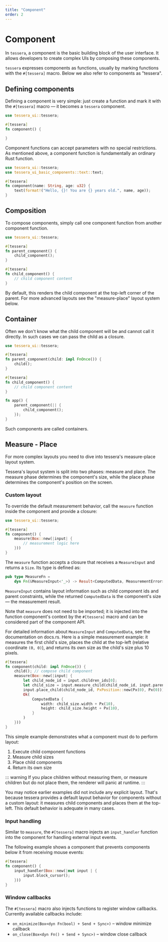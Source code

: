 ```yaml
---
title: "Component"
order: 2
---
```


# Component

In `tessera`, a component is the basic building block of the user interface. It allows developers to create complex UIs by composing these components.

`tessera` expresses components as functions, usually by marking functions with the `#[tessera]` macro. Below we also refer to components as "tessera".

## Defining components

Defining a component is very simple: just create a function and mark it with the `#[tessera]` macro — it becomes a `tessera` component.

```rust
use tessera_ui::tessera;

#[tessera]
fn component() {

}
```

Component functions can accept parameters with no special restrictions. As mentioned above, a component function is fundamentally an ordinary Rust function.

```rust
use tessera_ui::tessera;
use tessera_ui_basic_components::text::text;

#[tessera]
fn component(name: String, age: u32) {
    text(format!("Hello, {}! You are {} years old.", name, age));
}
```

## Composition

To compose components, simply call one component function from another component function.

```rust
use tessera_ui::tessera;

#[tessera]
fn parent_component() {
    child_component();
}

#[tessera]
fn child_component() {
    // child component content
}
```

By default, this renders the child component at the top-left corner of the parent. For more advanced layouts see the "measure-place" layout system below.

## Container

Often we don't know what the child component will be and cannot call it directly. In such cases we can pass the child as a closure.

```rust
use tessera_ui::tessera;

#[tessera]
fn parent_component(child: impl FnOnce()) {
    child();
}

#[tessera]
fn child_component() {
    // child component content
}

fn app() {
    parent_component(|| {
        child_component();
    });
}
```

Such components are called containers.

## Measure - Place

For more complex layouts you need to dive into tessera's measure-place layout system.

Tessera's layout system is split into two phases: measure and place. The measure phase determines the component's size, while the place phase determines the component's position on the screen.

### Custom layout

To override the default measurement behavior, call the `measure` function inside the component and provide a closure:

```rust
use tessera_ui::tessera;

#[tessera]
fn component() {
    measure(Box::new(|input| {
        // measurement logic here
    }))
}
```

The `measure` function accepts a closure that receives a `MeasureInput` and returns a `Size`. Its type is defined as:

```rust
pub type MeasureFn =
    dyn Fn(&MeasureInput<'_>) -> Result<ComputedData, MeasurementError> + Send + Sync;
```

`MeasureInput` contains layout information such as child component ids and parent constraints, while the returned `ComputedData` is the component's size — the measurement result.

Note that `measure` does not need to be imported; it is injected into the function component's context by the `#[tessera]` macro and can be considered part of the component API.

For detailed information about `MeasureInput` and `ComputedData`, see the documentation on docs.rs. Here is a simple measurement example: it measures the first child's size, places the child at the top-left (relative coordinate `(0, 0)`), and returns its own size as the child's size plus 10 pixels.

```rust
#[tessera]
fn component(child: impl FnOnce()) {
    child(); // compose child component
    measure(Box::new(|input| {
        let child_node_id = input.children_ids[0];
        let child_size = input.measure_child(child_node_id, input.parent_constraint)?;
        input.place_child(child_node_id, PxPosition::new(Px(0), Px(0)));
        Ok(
            ComputedData {
                width: child_size.width + Px(10),
                height: child_size.height + Px(10),
            }
        )
    }))
}
```

This simple example demonstrates what a component must do to perform layout:

1. Execute child component functions
2. Measure child sizes
3. Place child components
4. Return its own size

::: warning
If you place children without measuring them, or measure children but do not place them, the renderer will panic at runtime.
:::

You may notice earlier examples did not include any explicit layout. That's because tessera provides a default layout behavior for components without a custom layout: it measures child components and places them at the top-left. This default behavior is adequate in many cases.

### Input handling

Similar to `measure`, the `#[tessera]` macro injects an `input_handler` function into the component for handling external input events.

The following example shows a component that prevents components below it from receiving mouse events:

```rust
#[tessera]
fn component() {
    input_handler(Box::new(|mut input | {
        input.block_cursor();
    }))
}
```

### Window callbacks

The `#[tessera]` macro also injects functions to register window callbacks. Currently available callbacks include:

- `on_minimize(Box<dyn Fn(bool) + Send + Sync>)` – window minimize callback
- `on_close(Box<dyn Fn() + Send + Sync>)` – window close callback
